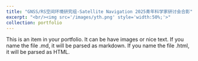 ```yaml
---
title: "GNSS/RS空间环境研究组-Satellite Navigation 2025青年科学家研讨会合影"
excerpt: "<br/><img src='/images/yth.png' style='width:50%;'>"
collection: portfolio
---
```


This is an item in your portfolio. It can be have images or nice text. If you name the file .md, it will be parsed as markdown. If you name the file .html, it will be parsed as HTML. 
